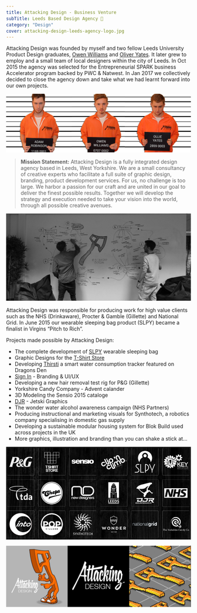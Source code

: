 ```yaml
---
title: Attacking Design - Business Venture
subTitle: Leeds Based Design Agency 💼
category: "Design"
cover: attacking-design-leeds-agency-logo.jpg
---
```


Attacking Design was founded by myself and two fellow Leeds University Product Design graduates, [Owen Williams](https://www.linkedin.com/in/ojwil/) and [Oliver Yates](https://www.linkedin.com/in/ollieyates/). It later grew to employ and a small team of local designers within the city of Leeds. In Oct 2015 the agency was selected for the Entrepreneurial SPARK business Accelerator program backed by PWC & Natwest. In Jan 2017 we collectively decided to close the agency down and take what we had learnt forward into our own projects.

![Attacking Design Directors](./attacking-design-team.jpg)

>  <strong>Mission Statement:</strong> Attacking Design is a fully integrated design agency based in Leeds, West Yorkshire. We are a small consultancy of creative experts who facilitate a full suite of graphic design, branding, product development services. For us, no challenge is too large. We harbor a passion for our craft and are united in our goal to deliver the finest possible results. Together we will develop the strategy and execution needed to take your vision into the world, through all possible creative avenues.

![Attacking Design Workflow Spark](./attacking-design.jpg)

Attacking Design was responsible for producing work for high value clients such as the NHS (Drinkaware), Procter & Gamble (Gillette) and  National Grid. In June 2015 our wearable sleeping bag product (SLPY) became a finalist in Virgins “Pitch to Rich”. 

Projects made possible by Attacking Design:
* The complete development of [SLPY](https://www.attackingpixels.com/SLPY-Wearable-Sleeping-Bag/) wearable sleeping bag
* Graphic Designs for the [T-Shirt Store](https://www.tshirtstoreonline.com/us/)
* Developing [Thirsti](http://www.thirsti.com/) a smart water consumption tracker featured on Dragons Den
* [Sign In](https://www.attackingpixels.com/Sign-in/) - Branding & UI/UX 
* Developing a new hair removal test rig for P&G (Gillette) 
* Yorkshire Candy Company - Advent calander  
* 3D Modeling the Sensio 2015 cataloge
* [DJR](http://djrltd.com/) - Jetski Graphics
* The wonder water alcohol awareness campaign (NHS Partners) 
* Producing instructional and marketing visuals for Synthotech, a robotics company specialising in domestic gas supply
* Developing a sustainable modular housing system for Blok Build used across projects in the UK
* More graphics, illustration and branding than you can shake a stick at...


![Attacking Design Clients](./clients.png)

![Attacking Design Branding](./attacking-design-branding.jpg)




